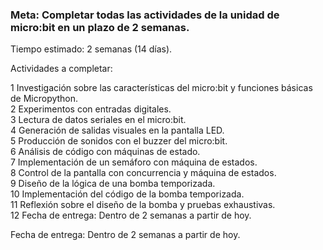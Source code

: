 ### Meta: Completar todas las actividades de la unidad de micro:bit en un plazo de 2 semanas.

Tiempo estimado: 2 semanas (14 días).

Actividades a completar:

1 Investigación sobre las características del micro:bit y funciones básicas de Micropython.  
2 Experimentos con entradas digitales.  
3 Lectura de datos seriales en el micro:bit.  
4 Generación de salidas visuales en la pantalla LED.  
5 Producción de sonidos con el buzzer del micro:bit.  
6 Análisis de código con máquinas de estado.  
7 Implementación de un semáforo con máquina de estados.  
  8 Control de la pantalla con concurrencia y máquina de estados.  
9 Diseño de la lógica de una bomba temporizada.  
10 Implementación del código de la bomba temporizada.  
11 Reflexión sobre el diseño de la bomba y pruebas exhaustivas.  
12 Fecha de entrega: Dentro de 2 semanas a partir de hoy.  

Fecha de entrega: Dentro de 2 semanas a partir de hoy.

